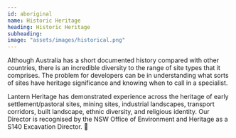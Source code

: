 ```yaml
---
id: aboriginal
name: Historic Heritage
heading: Historic Heritage
subheading: 
image: "assets/images/historical.png"
---
```


Although Australia has a short documented history compared with other countries, there is an incredible diversity to the range of site types that it comprises. The problem for developers can be in understanding what sorts of sites have heritage significance and knowing when to call in a specialist.




Lantern Heritage has demonstrated experience across the heritage of early settlement/pastoral sites, mining sites, industrial landscapes, transport corridors, built landscape, ethnic diversity, and religious identity. Our Director is recognised by the NSW Office of Environment and Heritage as a S140 Excavation Director.
 
